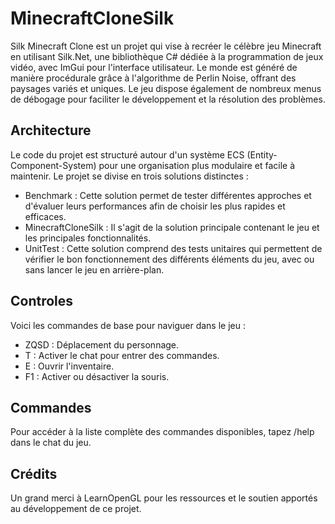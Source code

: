 # MinecraftCloneSilk


Silk Minecraft Clone est un projet qui vise à recréer le célèbre jeu Minecraft en utilisant Silk.Net, une bibliothèque C# dédiée à la programmation de jeux vidéo, avec ImGui pour l'interface utilisateur. Le monde est généré de manière procédurale grâce à l'algorithme de Perlin Noise, offrant des paysages variés et uniques. Le jeu dispose également de nombreux menus de débogage pour faciliter le développement et la résolution des problèmes.


## Architecture 

Le code du projet est structuré autour d'un système ECS (Entity-Component-System) pour une organisation plus modulaire et facile à maintenir. Le projet se divise en trois solutions distinctes :

- Benchmark : Cette solution permet de tester différentes approches et d'évaluer leurs performances afin de choisir les plus rapides et efficaces.
- MinecraftCloneSilk : Il s'agit de la solution principale contenant le jeu et les principales fonctionnalités.
- UnitTest : Cette solution comprend des tests unitaires qui permettent de vérifier le bon fonctionnement des différents éléments du jeu, avec ou sans lancer le jeu en arrière-plan.

## Controles 
Voici les commandes de base pour naviguer dans le jeu :

- ZQSD : Déplacement du personnage.
- T : Activer le chat pour entrer des commandes.
- E : Ouvrir l'inventaire.
- F1 : Activer ou désactiver la souris.


## Commandes
Pour accéder à la liste complète des commandes disponibles, tapez /help dans le chat du jeu.

## Crédits
Un grand merci à LearnOpenGL pour les ressources et le soutien apportés au développement de ce projet.

